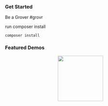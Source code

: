 
### Get Started ###

Be a Grover #grovr

run composer install
```
composer install
```
### Featured Demos ###
<p align="center">
<img src="https://ibb.co/j3FdqQ />

<img src="https://ibb.co/gZKSjk" height="150" />&nbsp;
</p>




